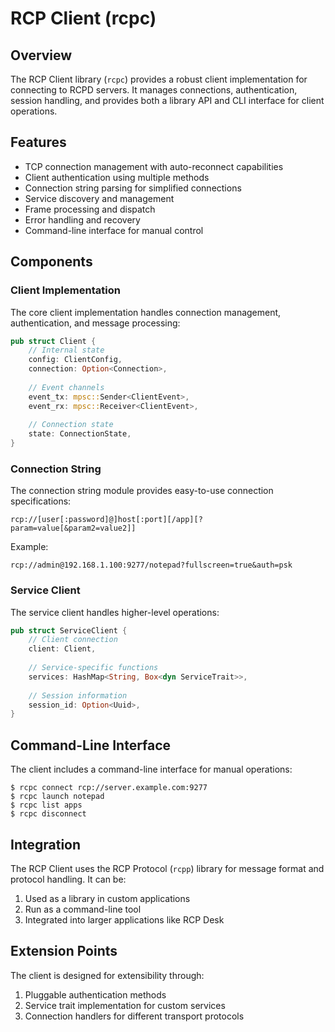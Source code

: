 # RCP Client (rcpc)

## Overview

The RCP Client library (`rcpc`) provides a robust client implementation for connecting to RCPD servers. It manages connections, authentication, session handling, and provides both a library API and CLI interface for client operations.

## Features

- TCP connection management with auto-reconnect capabilities
- Client authentication using multiple methods
- Connection string parsing for simplified connections
- Service discovery and management
- Frame processing and dispatch
- Error handling and recovery
- Command-line interface for manual control

## Components

### Client Implementation

The core client implementation handles connection management, authentication, and message processing:

```rust
pub struct Client {
    // Internal state
    config: ClientConfig,
    connection: Option<Connection>,
    
    // Event channels
    event_tx: mpsc::Sender<ClientEvent>,
    event_rx: mpsc::Receiver<ClientEvent>,
    
    // Connection state
    state: ConnectionState,
}
```

### Connection String

The connection string module provides easy-to-use connection specifications:

```
rcp://[user[:password]@]host[:port][/app][?param=value[&param2=value2]]
```

Example:
```
rcp://admin@192.168.1.100:9277/notepad?fullscreen=true&auth=psk
```

### Service Client

The service client handles higher-level operations:

```rust
pub struct ServiceClient {
    // Client connection
    client: Client,
    
    // Service-specific functions
    services: HashMap<String, Box<dyn ServiceTrait>>,
    
    // Session information
    session_id: Option<Uuid>,
}
```

## Command-Line Interface

The client includes a command-line interface for manual operations:

```
$ rcpc connect rcp://server.example.com:9277
$ rcpc launch notepad
$ rcpc list apps
$ rcpc disconnect
```

## Integration

The RCP Client uses the RCP Protocol (`rcpp`) library for message format and protocol handling. It can be:

1. Used as a library in custom applications
2. Run as a command-line tool
3. Integrated into larger applications like RCP Desk

## Extension Points

The client is designed for extensibility through:

1. Pluggable authentication methods
2. Service trait implementation for custom services
3. Connection handlers for different transport protocols
